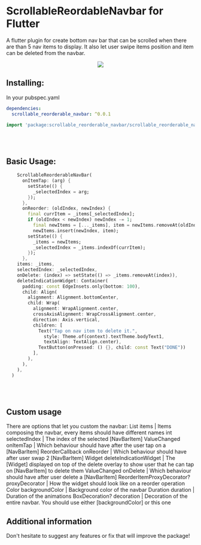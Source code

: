 # ScrollableReordableNavbar for Flutter

A flutter plugin for create bottom nav bar that can be scrolled when there are than 5 nav items to display. It also let user swipe items position and item can be deleted from the navbar.

<p align="center">
  <img src="https://www.zupimages.net/up/22/06/mku1.gif">
</p>

## Installing:
In your pubspec.yaml
```yaml
dependencies:
  scrollable_reorderable_navbar: ^0.0.1
```
```dart
import 'package:scrollable_reorderable_navbar/scrollable_reorderable_navbar.dart';
```

<br>
<br>

## Basic Usage:
```dart
    ScrollableReorderableNavBar(
      onItemTap: (arg) {
        setState(() {
          _selectedIndex = arg;
        });
      },
      onReorder: (oldIndex, newIndex) {
        final currItem = _items[_selectedIndex];
        if (oldIndex < newIndex) newIndex -= 1;
          final newItems = [..._items], item = newItems.removeAt(oldIndex);
          newItems.insert(newIndex, item);
        setState(() {
          _items = newItems;
          _selectedIndex = _items.indexOf(currItem);
        });
      },
    items: _items,
    selectedIndex: _selectedIndex,
    onDelete: (index) => setState(() => _items.removeAt(index)),
    deleteIndicationWidget: Container(
      padding: const EdgeInsets.only(bottom: 100),
      child: Align(
        alignment: Alignment.bottomCenter,
        child: Wrap(
          alignment: WrapAlignment.center,
          crossAxisAlignment: WrapCrossAlignment.center,
          direction: Axis.vertical,
          children: [
            Text("Tap on nav item to delete it.",
              style: Theme.of(context).textTheme.bodyText1,
              textAlign: TextAlign.center),
            TextButton(onPressed: () {}, child: const Text("DONE"))
          ],
        ),
      ),
    ),
  )
```

<br>
<br>

## Custom usage

There are options that let you custom the navbar:
List<NavBarItem> items | Items composing the navbar, every items should have different names
int selectedIndex | The index of the selected [NavBarItem]
ValueChanged<int> onItemTap | Which behaviour should have after the user tap on a [NavBarItem]
ReorderCallback onReorder | Which behaviour should have after user swap 2 [NavBarItem]
Widget deleteIndicationWidget | The [Widget] displayed on top of the delete overlay to show user that he can tap on [NavBarItem] to delete them
ValueChanged<int> onDelete | Which behaviour should have after user delete a [NavBarItem]
ReorderItemProxyDecorator? proxyDecorator | How the widget should look like on a reorder operation
Color backgroundColor | Background color of the navbar
Duration duration | Duration of the animations
BoxDecoration? decoration | Decoration of the entire navbar. You should use either [backgroundColor] or this one

## Additional information

Don't hesitate to suggest any features or fix that will improve the package!
